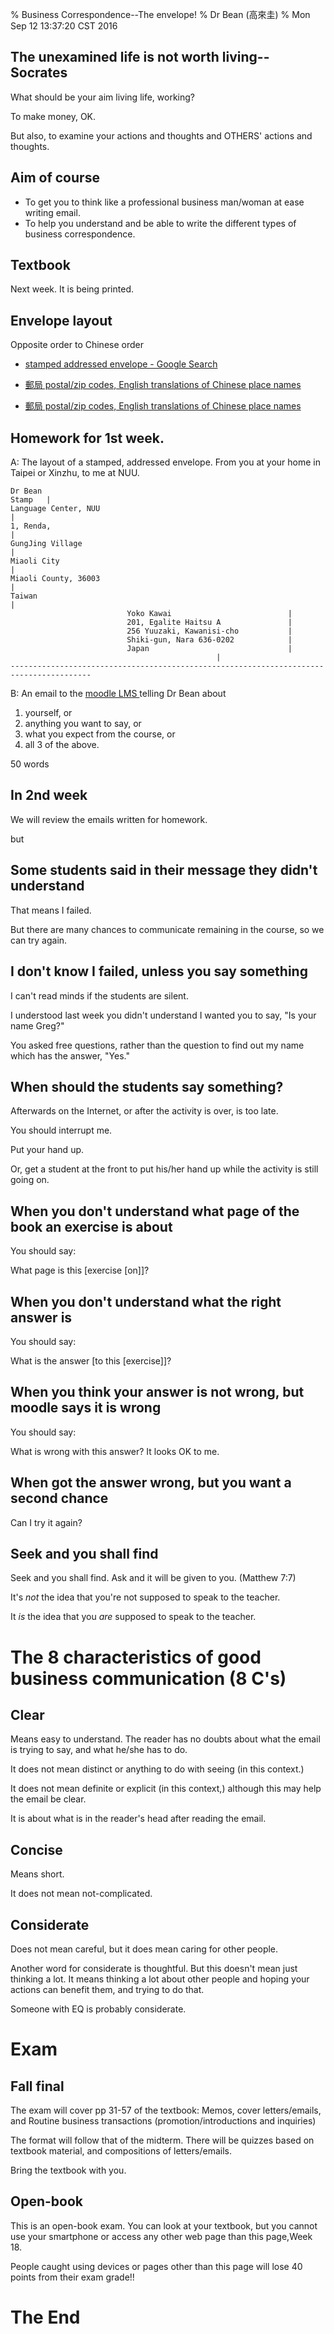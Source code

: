 % Business Correspondence--The envelope!
% Dr Bean (高來圭)
% Mon Sep 12 13:37:20 CST 2016

## The unexamined life is not worth living--Socrates

What should be your aim living life, working?

To make money, OK.

But also, to examine your actions and thoughts
and OTHERS' actions and thoughts.

## Aim of course

- To get you to think like a professional business man/woman at ease writing email.
- To help you understand and be able to write the different types of business correspondence.

## Textbook

Next week. It is being printed.

## Envelope layout

Opposite order to Chinese order

- [stamped addressed envelope - Google Search ](http://images.google.com/search?q=addressed+envelope&num=100&tbm=isch)

- [郵局 postal/zip codes, English translations of Chinese place names](http://www.post.gov.tw/post/internet/U_english/index.jsp?ID=240205)

- [郵局 postal/zip codes, English translations of Chinese place names](http://www.post.gov.tw/post/internet/Postal/index.jsp?ID=208)

## Homework for 1st week.

A: The layout of a stamped, addressed envelope. From you at your home in Taipei or Xinzhu, to me at NUU.

	Dr Bean                                                                       Stamp   |
	Language Center, NUU                                                                  |
	1, Renda,                                                                             |
	GungJing Village                                                                      |
	Miaoli City                                                                           |
	Miaoli County, 36003                                                                  |
	Taiwan                                                                                |
							  Yoko Kawai                          |
							  201, Egalite Haitsu A               |
							  256 Yuuzaki, Kawanisi-cho           |
							  Shiki-gun, Nara 636-0202            |
							  Japan                               |
											      |
	----------------------------------------------------------------------------------------

B: An email to the [moodle LMS ](https://sac.nuu.edu.tw/cgi-bin/moodle) telling Dr Bean about

1. yourself, or
2. anything you want to say, or
3. what you expect from the course, or
4. all 3 of the above.

50 words

## In 2nd week

We will review the emails written for homework.

but 

## Some students said in their message they didn't understand

That means I failed.

But there are many chances to communicate remaining in the course, so we can try again.

## I don't know I failed, unless you say something

I can't read minds if the students are silent.

I understood last week you didn't understand I wanted you to say, "Is your name Greg?"

You asked free questions, rather than the question to find out my name which has the answer, "Yes."

## When should the students say something?

Afterwards on the Internet, or after the activity is over, is too late.

You should interrupt me.

Put your hand up.

Or, get a student at the front to put his/her hand up while the activity is still going on.

## When you don't understand what page of the book an exercise is about

You should say:

What page is this [exercise [on]]?

## When you don't understand what the right answer is

You should say:

What is the answer [to this [exercise]]?

## When you think your answer is not wrong, but moodle says it is wrong

You should say:

What is wrong with this answer? It looks OK to me.

## When got the answer wrong, but you want a second chance

Can I try it again?

## Seek and you shall find

Seek and you shall find. Ask and it will be given to you. (Matthew 7:7)

It's *not* the idea that you're not supposed to speak to the teacher.

It *is* the idea that you *are* supposed to speak to the teacher.

# The 8 characteristics of good business communication (8 C's)

## Clear

Means easy to understand. The reader has no doubts about what the email is trying to say, and what he/she has to do.

It does not mean distinct or anything to do with seeing (in this context.)

It does not mean definite or explicit (in this context,) although this may help the email be clear.

It is about what is in the reader's head after reading the email.

## Concise

Means short.

It does not mean not-complicated.

## Considerate

Does not mean careful, but it does mean caring for other people.

Another word for considerate is thoughtful. But this doesn't mean just thinking a lot. It means thinking a lot about other people and hoping your actions can benefit them, and trying to do that. 

Someone with EQ is probably considerate.

# Exam

## Fall final

The exam will cover pp 31-57 of the textbook: Memos, cover letters/emails, and Routine business transactions (promotion/introductions and inquiries)

The format will follow that of the midterm. There will be quizzes based on textbook material, and compositions of letters/emails.

Bring the textbook with you.

## Open-book

This is an open-book exam. You can look at your textbook, but you cannot use your smartphone or access any other web page than this page,Week 18.

People caught using devices or pages other than this page will lose 40 points from their exam grade!!



# The End
